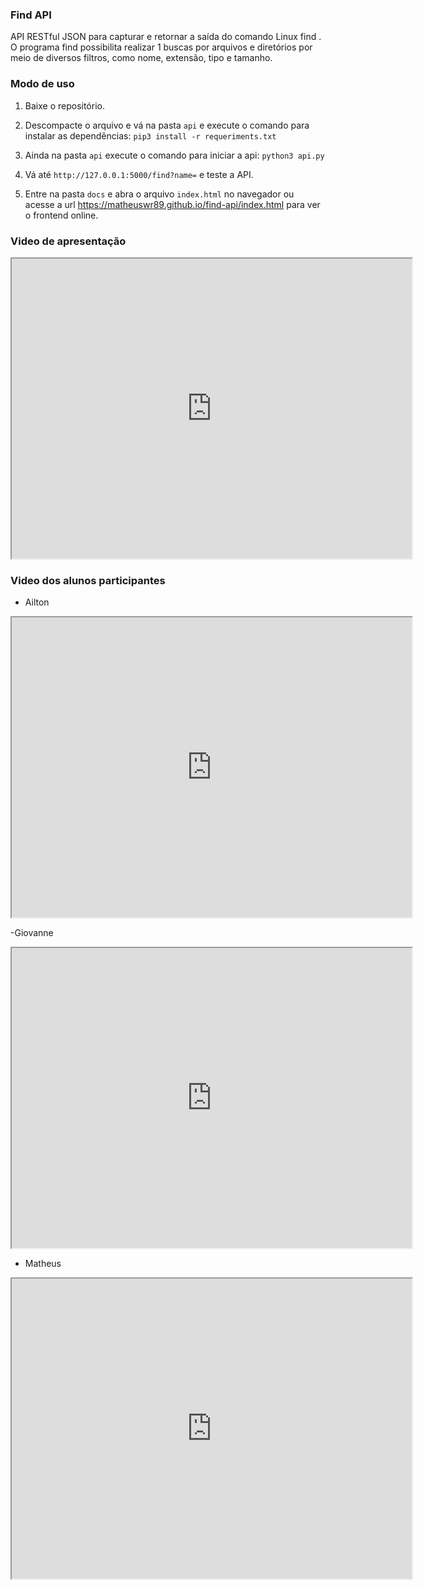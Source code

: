 ### Find API
API RESTful JSON para capturar e retornar a saída do comando Linux find . O programa find possibilita realizar 1 buscas por arquivos e diretórios por meio de diversos filtros, como nome, extensão, tipo e tamanho.

### Modo de uso

1. Baixe o repositório.

2. Descompacte o arquivo e vá na pasta ```api``` e execute o comando para instalar as dependências: ```pip3 install -r requeriments.txt```

3. Ainda na pasta ```api``` execute o comando para iniciar a api: ```python3 api.py```

4. Vá até ```http://127.0.0.1:5000/find?name=``` e teste a API.

5. Entre na pasta ```docs``` e abra o arquivo ```index.html``` no navegador ou acesse a url https://matheuswr89.github.io/find-api/index.html para ver o frontend online. 

### Video de apresentação

<iframe src="https://drive.google.com/file/d/11HuDbc-o6bzyJk3XQ5lNteiP6AzFsPgV/preview" width="640" height="480" allow="autoplay"></iframe>

### Video dos alunos participantes

- Ailton
<iframe src="https://drive.google.com/file/d/1FIhcUWdCSQlAhMVj3WW_LhCaEXbewdkQ/preview" width="640" height="480" allow="autoplay"></iframe>

-Giovanne
<iframe width="640" height="480" src="https://www.youtube.com/embed/DNNQv9u-lh4">
</iframe>

- Matheus
<iframe src="https://drive.google.com/file/d/10JEw_1De8tBFpoxIvCwX1bficEukBChj/preview" width="640" height="480" allow="autoplay"></iframe>